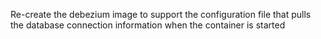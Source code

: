 Re-create the debezium image to support the configuration file that pulls the database connection information when the container is started